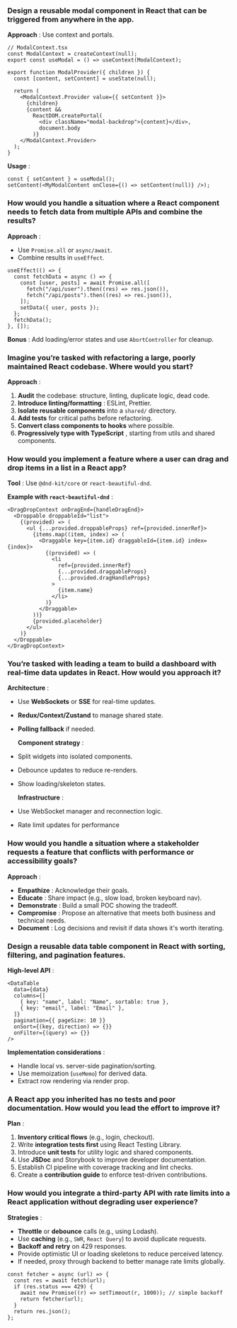 ### Design a reusable modal component in React that can be triggered from anywhere in the app.

**Approach** : Use context and portals.

```tsx
// ModalContext.tsx
const ModalContext = createContext(null);
export const useModal = () => useContext(ModalContext);

export function ModalProvider({ children }) {
  const [content, setContent] = useState(null);

  return (
    <ModalContext.Provider value={{ setContent }}>
      {children}
      {content &&
        ReactDOM.createPortal(
          <div className="modal-backdrop">{content}</div>,
          document.body
        )}
    </ModalContext.Provider>
  );
}
```

**Usage** :

```tsx
const { setContent } = useModal();
setContent(<MyModalContent onClose={() => setContent(null)} />);
```

### How would you handle a situation where a React component needs to fetch data from multiple APIs and combine the results?

**Approach** :

- Use `Promise.all` or `async/await`.
- Combine results in `useEffect`.

```tsx
useEffect(() => {
  const fetchData = async () => {
    const [user, posts] = await Promise.all([
      fetch("/api/user").then((res) => res.json()),
      fetch("/api/posts").then((res) => res.json()),
    ]);
    setData({ user, posts });
  };
  fetchData();
}, []);
```

**Bonus** : Add loading/error states and use `AbortController` for cleanup.

### Imagine you’re tasked with refactoring a large, poorly maintained React codebase. Where would you start?

**Approach** :

1. **Audit** the codebase: structure, linting, duplicate logic, dead code.
2. **Introduce linting/formatting** : ESLint, Prettier.
3. **Isolate reusable components** into a `shared/` directory.
4. **Add tests** for critical paths before refactoring.
5. **Convert class components to hooks** where possible.
6. **Progressively type with TypeScript** , starting from utils and shared components.

### How would you implement a feature where a user can drag and drop items in a list in a React app?

**Tool** : Use `@dnd-kit/core` or `react-beautiful-dnd`.

**Example with `react-beautiful-dnd`** :

```tsx
<DragDropContext onDragEnd={handleDragEnd}>
  <Droppable droppableId="list">
    {(provided) => (
      <ul {...provided.droppableProps} ref={provided.innerRef}>
        {items.map((item, index) => (
          <Draggable key={item.id} draggableId={item.id} index={index}>
            {(provided) => (
              <li
                ref={provided.innerRef}
                {...provided.draggableProps}
                {...provided.dragHandleProps}
              >
                {item.name}
              </li>
            )}
          </Draggable>
        ))}
        {provided.placeholder}
      </ul>
    )}
  </Droppable>
</DragDropContext>
```

### You’re tasked with leading a team to build a dashboard with real-time data updates in React. How would you approach it?

**Architecture** :

- Use **WebSockets** or **SSE** for real-time updates.
- **Redux/Context/Zustand** to manage shared state.
- **Polling fallback** if needed.

  **Component strategy** :

- Split widgets into isolated components.
- Debounce updates to reduce re-renders.
- Show loading/skeleton states.

  **Infrastructure** :

- Use WebSocket manager and reconnection logic.
- Rate limit updates for performance

### How would you handle a situation where a stakeholder requests a feature that conflicts with performance or accessibility goals?

**Approach** :

- **Empathize** : Acknowledge their goals.
- **Educate** : Share impact (e.g., slow load, broken keyboard nav).
- **Demonstrate** : Build a small POC showing the tradeoff.
- **Compromise** : Propose an alternative that meets both business and technical needs.
- **Document** : Log decisions and revisit if data shows it's worth iterating.

### Design a reusable data table component in React with sorting, filtering, and pagination features.

**High-level API** :

```tsx
<DataTable
  data={data}
  columns={[
    { key: "name", label: "Name", sortable: true },
    { key: "email", label: "Email" },
  ]}
  pagination={{ pageSize: 10 }}
  onSort={(key, direction) => {}}
  onFilter={(query) => {}}
/>
```

**Implementation considerations** :

- Handle local vs. server-side pagination/sorting.
- Use memoization (`useMemo`) for derived data.
- Extract row rendering via render prop.

### A React app you inherited has no tests and poor documentation. How would you lead the effort to improve it?

**Plan** :

1. **Inventory critical flows** (e.g., login, checkout).
2. Write **integration tests first** using React Testing Library.
3. Introduce **unit tests** for utility logic and shared components.
4. Use **JSDoc** and Storybook to improve developer documentation.
5. Establish CI pipeline with coverage tracking and lint checks.
6. Create a **contribution guide** to enforce test-driven contributions.

### How would you integrate a third-party API with rate limits into a React application without degrading user experience?

**Strategies** :

- **Throttle** or **debounce** calls (e.g., using Lodash).
- Use **caching** (e.g., `SWR`, `React Query`) to avoid duplicate requests.
- **Backoff and retry** on 429 responses.
- Provide optimistic UI or loading skeletons to reduce perceived latency.
- If needed, proxy through backend to better manage rate limits globally.

```tsx
const fetcher = async (url) => {
  const res = await fetch(url);
  if (res.status === 429) {
    await new Promise((r) => setTimeout(r, 1000)); // simple backoff
    return fetcher(url);
  }
  return res.json();
};
```
